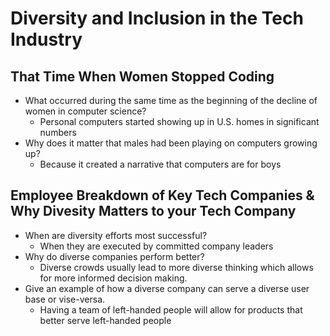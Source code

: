 # Diversity and Inclusion in the Tech Industry
## That Time When Women Stopped Coding
* What occurred during the same time as the beginning of the decline of women in computer science?
  * Personal computers started showing up in U.S. homes in significant numbers
* Why does it matter that males had been playing on computers growing up?
  * Because it created a narrative that computers are for boys

## Employee Breakdown of Key Tech Companies & Why Divesity Matters to your Tech Company
* When are diversity efforts most successful?
  * When they are executed by committed company leaders 
* Why do diverse companies perform better?
  * Diverse crowds usually lead to more diverse thinking which allows for more informed decision making.
* Give an example of how a diverse company can serve a diverse user base or vise-versa.
  * Having a team of left-handed people will allow for products that better serve left-handed people

